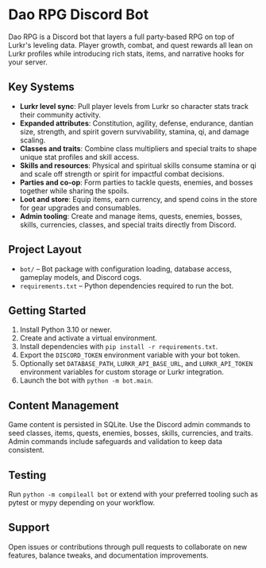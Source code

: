 Dao RPG Discord Bot
===================

Dao RPG is a Discord bot that layers a full party-based RPG on top of Lurkr's leveling data. Player growth, combat, and quest rewards all lean on Lurkr profiles while introducing rich stats, items, and narrative hooks for your server.

Key Systems
-----------
- **Lurkr level sync**: Pull player levels from Lurkr so character stats track their community activity.
- **Expanded attributes**: Constitution, agility, defense, endurance, dantian size, strength, and spirit govern survivability, stamina, qi, and damage scaling.
- **Classes and traits**: Combine class multipliers and special traits to shape unique stat profiles and skill access.
- **Skills and resources**: Physical and spiritual skills consume stamina or qi and scale off strength or spirit for impactful combat decisions.
- **Parties and co-op**: Form parties to tackle quests, enemies, and bosses together while sharing the spoils.
- **Loot and store**: Equip items, earn currency, and spend coins in the store for gear upgrades and consumables.
- **Admin tooling**: Create and manage items, quests, enemies, bosses, skills, currencies, classes, and special traits directly from Discord.

Project Layout
--------------
- `bot/` – Bot package with configuration loading, database access, gameplay models, and Discord cogs.
- `requirements.txt` – Python dependencies required to run the bot.

Getting Started
---------------
1. Install Python 3.10 or newer.
2. Create and activate a virtual environment.
3. Install dependencies with `pip install -r requirements.txt`.
4. Export the `DISCORD_TOKEN` environment variable with your bot token.
5. Optionally set `DATABASE_PATH`, `LURKR_API_BASE_URL`, and `LURKR_API_TOKEN` environment variables for custom storage or Lurkr integration.
6. Launch the bot with `python -m bot.main`.

Content Management
------------------
Game content is persisted in SQLite. Use the Discord admin commands to seed classes, items, quests, enemies, bosses, skills, currencies, and traits. Admin commands include safeguards and validation to keep data consistent.

Testing
-------
Run `python -m compileall bot` or extend with your preferred tooling such as pytest or mypy depending on your workflow.

Support
-------
Open issues or contributions through pull requests to collaborate on new features, balance tweaks, and documentation improvements.
